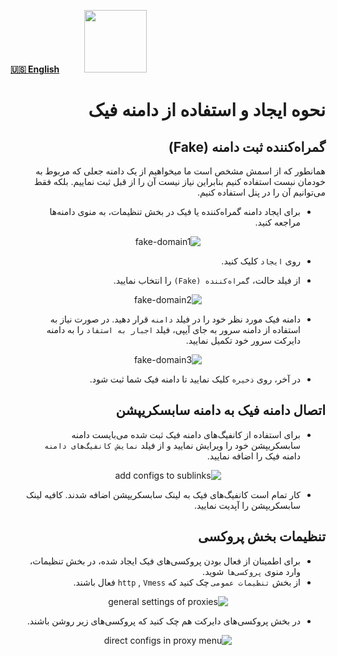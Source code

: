 [**🇺🇸 English**](https://github.com/hiddify/Hiddify-Manager/wiki/How-to-create-and-use-Fake-domain)&nbsp;&nbsp;&nbsp;&nbsp;&nbsp;&nbsp;&nbsp;&nbsp;&nbsp;&nbsp;<a href="https://github.com/hiddify/hiddify-config/wiki/%D9%87%D9%85%D9%87-%D8%A2%D9%85%D9%88%D8%B2%D8%B4%E2%80%8C%D9%87%D8%A7-%D9%88-%D9%88%DB%8C%D8%AF%D8%A6%D9%88%D9%87%D8%A7"><img width="100" src="https://github.com/hiddify/hiddify-config/assets/125398461/3704cd84-eee6-4c45-abe7-3c02936bbebb" /></a>

<div dir="rtl">

# نحوه ایجاد و استفاده از دامنه فیک

## گمراه‌کننده ثبت دامنه (Fake)
همانطور که از اسمش مشخص است ما میخواهیم از یک دامنه جعلی که مربوط به خودمان نبست استفاده کنیم بنابراین نیاز نیست آن را از قبل ثبت نماییم. بلکه فقط می‌توانیم آن را در پنل استفاده کنیم.
* برای ایجاد دامنه گمراه‌کننده یا فیک در بخش تنظیمات، به منوی دامنه‌ها مراجعه کنید.

<div align=center>

![fake-domain1](https://github.com/hiddify/Hiddify-Manager/assets/125398461/1fbf87ca-51a2-402c-8a4a-f3ae7539b75f)
</div>

* روی `ایجاد` کلیک کنید.

* از فیلد حالت، `گمراه‌کننده (Fake)` را انتخاب نمایید.


<div align=center>

![fake-domain2](https://github.com/hiddify/Hiddify-Manager/assets/125398461/2909f5e3-4966-4b71-a310-8e28b2d8cc99)
</div>

* دامنه فیک مورد نظر خود را در فیلد `دامنه` قرار دهید. در صورت نیاز به استفاده از دامنه سرور به جای آیپی، فیلد `اجبار به استفاد` را به دامنه دایرکت سرور خود تکمیل نمایید.

<div align=center>

![fake-domain3](https://github.com/hiddify/Hiddify-Manager/assets/125398461/027ff3f6-3baf-422f-afad-d6bbdb2fd818)

</div>





* در آخر، روی `ذخیره` کلیک نمایید تا دامنه فیک شما ثبت شود.

## اتصال دامنه فیک به دامنه سابسکریپشن
* برای استفاده از کانفیگ‌های دامنه فیک ثبت شده می‌بایست دامنه سابسکریپشن خود را ویرایش نمایید و  از فیلد `نمایش کانفیگ‌های دامنه` دامنه فیک را اضافه نمایید.

<div align=center>

![add configs to sublinks](https://user-images.githubusercontent.com/125398461/243319923-4b29da66-2775-43ec-9e6f-fa4d6fd23162.png)

</div>

* کار تمام است کانفیگ‌های فیک به لینک سابسکریپشن اضافه شدند. کافیه لینک سابسکریپشن را آپدیت نمایید.


## تنظیمات بخش پروکسی
* برای اطمینان از فعال بودن پروکسی‌های فیک ایجاد شده، در بخش تنظیمات، وارد منوی `پروکسی‌ها` شوید.
* از بخش `تنظیمات عمومی` چک کنید که `http` , `Vmess` فعال باشند.

<div align=center>

![general settings of proxies](https://github.com/hiddify/Hiddify-Manager/assets/125398461/e3493791-93fd-4676-85ab-1fdb6546d092)



</div>

* در بخش پروکسی‌های دایرکت هم چک کنید که پروکسی‌های زیر روشن باشند.

<div align=center>

![direct configs in proxy menu](https://github.com/hiddify/Hiddify-Manager/assets/125398461/7707d08d-f4ba-4875-b06a-32302817d31f)
</div>